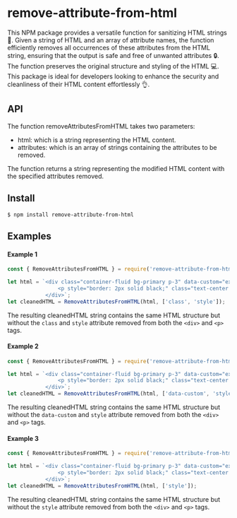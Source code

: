 
# remove-attribute-from-html

This NPM package provides a versatile function for sanitizing HTML strings 🧼. Given a string of HTML and an array of attribute names, the function efficiently removes all occurrences of these attributes from the HTML string, ensuring that the output is safe and free of unwanted attributes 🔒. The function preserves the original structure and styling of the HTML 💻. This package is ideal for developers looking to enhance the security and cleanliness of their HTML content effortlessly 👌.



## API

The function removeAttributesFromHTML takes two parameters: 
- html: which is a string representing the HTML content.
- attributes: which is an array of strings containing the attributes to be removed. 

The function returns a string representing the modified HTML content with the specified attributes removed.

## Install

```
$ npm install remove-attribute-from-html
```

## Examples

#### Example 1
```js
const { RemoveAttributesFromHTML } = require('remove-attribute-from-html');

let html = `<div class="container-fluid bg-primary p-3" data-custom="example" style="font-size: 24px;">
                <p style="border: 2px solid black;" class="text-center font-weight-bold">Hello, World!</p>
            </div>`;
let cleanedHTML = RemoveAttributesFromHTML(html, ['class', 'style']);
```
The resulting cleanedHTML string contains the same HTML structure but without the `class` and `style` attribute removed from both the  `<div>` and `<p>` tags.

#### Example 2
```js
const { RemoveAttributesFromHTML } = require('remove-attribute-from-html');

let html = `<div class="container-fluid bg-primary p-3" data-custom="example" style="font-size: 24px;">
                <p style="border: 2px solid black;" class="text-center font-weight-bold">Hello, World!</p>
            </div>`;
let cleanedHTML = RemoveAttributesFromHTML(html, ['data-custom', 'style']);
```
The resulting cleanedHTML string contains the same HTML structure but without the `data-custom` and `style` attribute removed from both the `<div>` and `<p>` tags.

#### Example 3
```js
const { RemoveAttributesFromHTML } = require('remove-attribute-from-html');

let html = `<div class="container-fluid bg-primary p-3" data-custom="example" style="font-size: 24px;">
                <p style="border: 2px solid black;" class="text-center font-weight-bold">Hello, World!</p>
            </div>`;
let cleanedHTML = RemoveAttributesFromHTML(html, ['style']);
```
The resulting cleanedHTML string contains the same HTML structure but without the `style` attribute removed from both the `<div>` and `<p>` tags.

